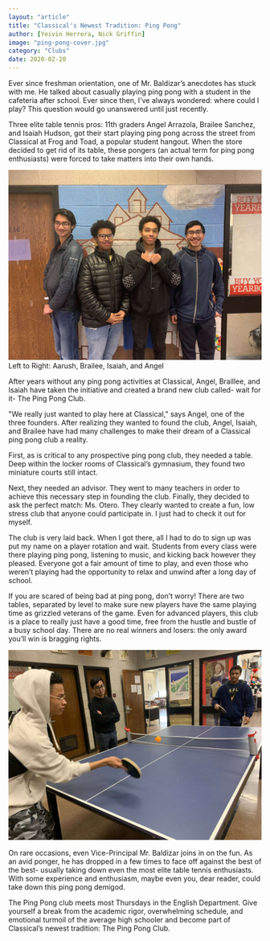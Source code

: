 ```yaml
---
layout: "article"
title: "Classical's Newest Tradition: Ping Pong"
author: [Yeivin Herrera, Nick Griffin]
image: "ping-pong-cover.jpg"
category: "Clubs"
date: 2020-02-20
---
```

Ever since freshman orientation, one of Mr. Baldizar’s anecdotes has stuck with me. He talked about casually playing ping pong with a student in the cafeteria after school. Ever since then, I’ve always wondered: where could I play? This question would go unanswered until just recently.

Three elite table tennis pros: 11th graders Angel Arrazola, Brailee Sanchez, and Isaiah Hudson, got their start playing ping pong across the street from Classical at Frog and Toad, a popular student hangout. When the store decided to get rid of its table, these pongers (an actual term for ping pong enthusiasts) were forced to take matters into their own hands.

![Ping pong members](/assets/images/ping-pong-team.jpg)
<span>Left to Right: Aarush, Brailee, Isaiah, and Angel</span>

After years without any ping pong activities at Classical, Angel, Braillee, and Isaiah have taken the initiative and created a brand new club called- wait for it- The Ping Pong Club.

"We really just wanted to play here at Classical," says Angel, one of the three founders. After realizing they wanted to found the club, Angel, Isaiah, and Brailee have had many challenges to make their dream of a Classical ping pong club a reality.

First, as is critical to any prospective ping pong club, they needed a table. Deep within the locker rooms of Classical’s gymnasium, they found two miniature courts still intact.

Next, they needed an advisor. They went to many teachers in order to achieve this necessary step in founding the club. Finally, they decided to ask the perfect match: Ms. Otero. They clearly wanted to create a fun, low stress club that anyone could participate in. I just had to check it out for myself.

The club is very laid back. When I got there, all I had to do to sign up was put my name on a player rotation and wait. Students from every class were there playing ping pong, listening to music, and kicking back however they pleased. Everyone got a fair amount of time to play, and even those who weren’t playing had the opportunity to relax and unwind after a long day of school.

If you are scared of being bad at ping pong, don’t worry! There are two tables, separated by level to make sure new players have the same playing time as grizzled veterans of the game. Even for advanced players, this club is a place to really just have a good time, free from the hustle and bustle of a busy school day. There are no real winners and losers: the only award you’ll win is bragging rights.

![Ping pong in action](/assets/images/ping-pong-action.jpg)

On rare occasions, even Vice-Principal Mr. Baldizar joins in on the fun. As an avid ponger, he has dropped in a few times to face off against the best of the best- usually taking down even the most elite table tennis enthusiasts. With some experience and enthusiasm, maybe even you, dear reader, could take down this ping pong demigod.

The Ping Pong club meets most Thursdays in the English Department. Give yourself a break from the academic rigor, overwhelming schedule, and emotional turmoil of the average high schooler and become part of Classical’s newest tradition: The Ping Pong Club.
